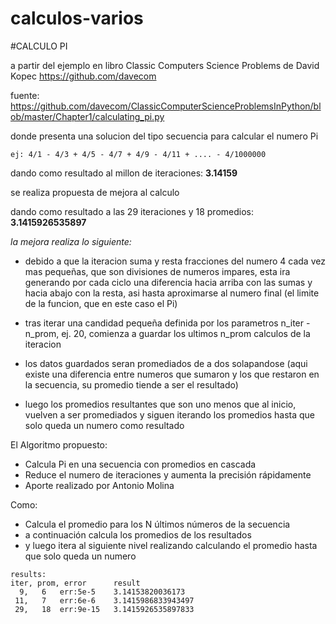 # calculos-varios
#CALCULO PI

a partir del ejemplo en libro Classic Computers Science Problems de David Kopec
https://github.com/davecom

fuente: https://github.com/davecom/ClassicComputerScienceProblemsInPython/blob/master/Chapter1/calculating_pi.py

donde presenta una solucion del tipo secuencia para calcular el numero Pi

`ej: 4/1 - 4/3 + 4/5 - 4/7 + 4/9 - 4/11 + .... - 4/1000000`

dando como resultado al millon de iteraciones: **3.14159**


se realiza propuesta de mejora al calculo

dando como resultado a las 29 iteraciones y 18 promedios: **3.1415926535897**

*la mejora realiza lo siguiente:*

- debido a que la iteracion suma y resta fracciones del numero 4 cada vez mas pequeñas, que son divisiones de numeros impares, esta ira generando por cada ciclo una diferencia hacia arriba con las sumas y hacia abajo con la resta, asi hasta aproximarse al numero final (el limite de la funcion, que en este caso el Pi)

- tras iterar una candidad pequeña definida por los parametros n_iter - n_prom, ej. 20, comienza a guardar los ultimos n_prom calculos de la iteracion

- los datos guardados seran promediados de a dos solapandose (aqui existe una diferencia entre numeros que sumaron y los que restaron en la secuencia, su promedio tiende a ser el resultado)

- luego los promedios resultantes que son uno menos que al inicio, vuelven a ser promediados y siguen iterando los promedios hasta que solo queda un numero como resultado


El Algoritmo propuesto:
+ Calcula Pi en una secuencia con promedios en cascada
+ Reduce el numero de iteraciones y aumenta la precisión rápidamente
+ Aporte realizado por Antonio Molina

Como:
- Calcula el promedio para los N últimos números de la secuencia
- a continuación calcula los promedios de los resultados
- y luego itera al siguiente nivel realizando calculando el promedio hasta que solo queda un numero

```
results:
iter, prom, error      result
  9,   6   err:5e-5    3.14153820036173
 11,   7   err:6e-6    3.1415986833943497
 29,   18  err:9e-15   3.1415926535897833
```
